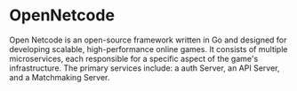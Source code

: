# OpenNetcode
Open Netcode is an open-source framework written in Go and designed for developing scalable, high-performance online games. It consists of multiple microservices, each responsible for a specific aspect of the game's infrastructure. The primary services include: a auth Server, an API Server, and a Matchmaking Server.

